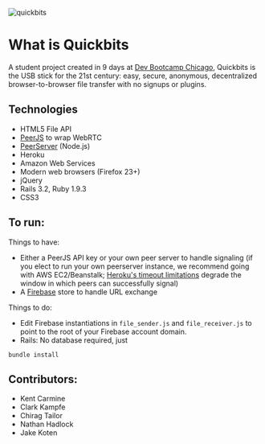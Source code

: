 ![quickbits](http://i.imgur.com/ulynnBc.png)

# What is Quickbits
A student project created in 9 days at [Dev Bootcamp Chicago](http://devbootcamp.com), Quickbits is the USB stick for the 21st century: easy, secure, anonymous, decentralized browser-to-browser file transfer with no signups or plugins.

## Technologies
- HTML5 File API
- [PeerJS](https://github.com/peers/peerjs/) to wrap WebRTC
- [PeerServer](https://github.com/peers/peerjs-server) (Node.js)
- Heroku
- Amazon Web Services
- Modern web browsers (Firefox 23+)
- jQuery
- Rails 3.2, Ruby 1.9.3
- CSS3

## To run:
Things to have: 
- Either a PeerJS API key or your own peer server to handle signaling (if you elect to run your own peerserver instance, we recommend going with AWS EC2/Beanstalk; [Heroku's timeout limitations](https://devcenter.heroku.com/articles/request-timeout) degrade the window in which peers can successfully signal)
- A [Firebase](https://www.firebase.com/) store to handle URL exchange

Things to do:
- Edit Firebase instantiations in ```file_sender.js``` and ```file_receiver.js``` to point to the root of your Firebase account domain.
- Rails: No database required, just
```
bundle install
```

## Contributors:
- Kent Carmine
- Clark Kampfe
- Chirag Tailor
- Nathan Hadlock
- Jake Koten
